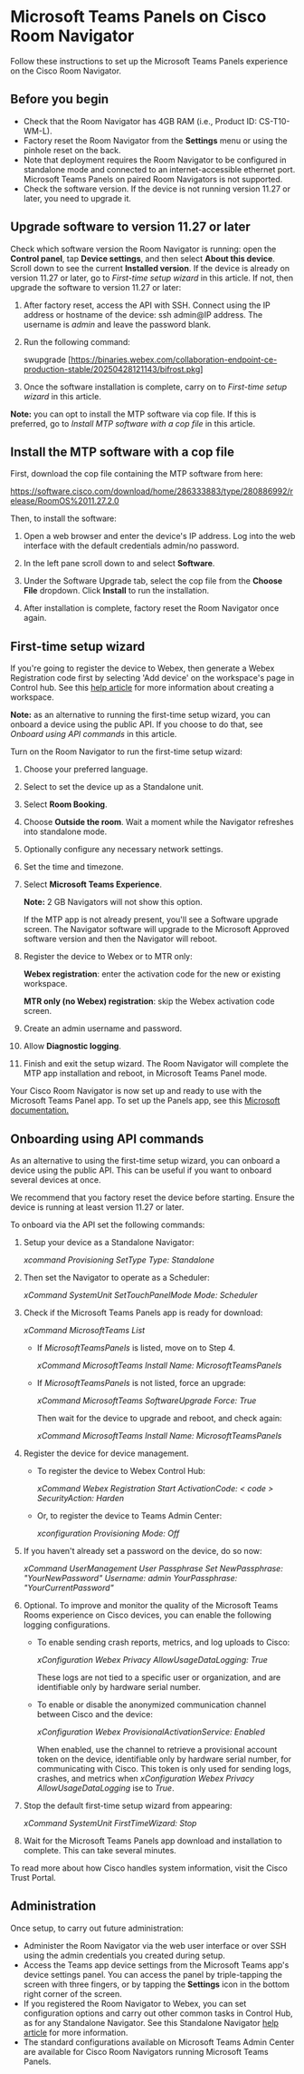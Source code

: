 # Microsoft Teams Panels on Cisco Room Navigator
Follow these instructions to set up the Microsoft Teams Panels experience on the Cisco Room Navigator.
## Before you begin

* Check that the Room Navigator has 4GB RAM (i.e., Product ID: CS-T10-WM-L).
* Factory reset the Room Navigator from the **Settings** menu or using the pinhole reset on the back.
* Note that deployment requires the Room Navigator to be configured in standalone mode and connected to an internet-accessible ethernet port. Microsoft Teams Panels on paired Room Navigators is not supported.
* Check the software version. If the device is not running version 11.27 or later, you need to upgrade it.

## Upgrade software to version 11.27 or later
Check which software version the Room Navigator is running: open the **Control panel**, tap **Device settings**, and then select **About this device**. Scroll down to see the current **Installed version**.
If the device is already on version 11.27 or later, go to *First-time setup wizard* in this article.
If not, then upgrade the software to version 11.27 or later:
1. After factory reset, access the API with SSH. Connect using the IP address or hostname of the device: ssh admin@IP address. The username is *admin* and leave the password blank.
2. Run the following command:

   swupgrade [https://binaries.webex.com/collaboration-endpoint-ce-production-stable/20250428121143/bifrost.pkg]
   
3. Once the software installation is complete, carry on to *First-time setup wizard* in this article.

**Note:** you can opt to install the MTP software via cop file. If this is preferred, go to *Install MTP software with a cop file* in this article.

## Install the MTP software with a cop file

First, download the cop file containing the MTP software from here:

https://software.cisco.com/download/home/286333883/type/280886992/release/RoomOS%2011.27.2.0

Then, to install the software:

1. Open a web browser and enter the device's IP address. Log into the web interface with the default credentials admin/no password.
   
2.  In the left pane scroll down to and select **Software**.

3.  Under the Software Upgrade tab, select the cop file from the **Choose File** dropdown. Click **Install** to run the installation.
   
4.  After installation is complete, factory reset the Room Navigator once again.

## First-time setup wizard

If you're going to register the device to Webex, then generate a Webex Registration code first by selecting 'Add device' on the workspace's page in Control hub. See this [help article](https://help.webex.com/en-us/article/iq6aw6/Room-Navigator-as-a-stand-alone-device) for more information about creating a workspace.

**Note:** as an alternative to running the first-time setup wizard, you can onboard a device using the public API. If you choose to do that, see *Onboard using API commands* in this article.

Turn on the Room Navigator to run the first-time setup wizard:

1. Choose your preferred language.
2. Select to set the device up as a Standalone unit.
3. Select **Room Booking**.
4. Choose **Outside the room**. Wait a moment while the Navigator refreshes into standalone mode.
5. Optionally configure any necessary network settings.
6. Set the time and timezone.
7. Select **Microsoft Teams Experience**.
  
   **Note:** 2 GB Navigators will not show this option.
   
   If the MTP app is not already present, you'll see a Software upgrade screen. The Navigator software will upgrade to the Microsoft Approved software version and then the Navigator will reboot.
8. Register the device to Webex or to MTR only:
   
   **Webex registration**: enter the activation code for the new or existing workspace.

    **MTR only (no Webex) registration**: skip the Webex activation code screen.
  
11. Create an admin username and password.
12. Allow **Diagnostic logging**.
13. Finish and exit the setup wizard. The Room Navigator will complete the MTP app installation and reboot, in Microsoft Teams Panel mode.

Your Cisco Room Navigator is now set up and ready to use with the Microsoft Teams Panel app.
To set up the Panels app, see this [Microsoft documentation.](https://learn.microsoft.com/en-us/microsoftteams/devices/use-teams-panels)

## Onboarding using API commands

As an alternative to using the first-time setup wizard, you can onboard a device using the public API. This can be useful if you want to onboard several devices at once. 

We recommend that you factory reset the device before starting. Ensure the device is running at least version 11.27 or later. 

To onboard via the API set the following commands:

1. Setup your device as a Standalone Navigator:
   
      *xcommand Provisioning SetType Type: Standalone*

2. Then set the Navigator to operate as a Scheduler:
   
      *xCommand SystemUnit SetTouchPanelMode Mode: Scheduler*
   
3. Check if the Microsoft Teams Panels app is ready for download:

      *xCommand MicrosoftTeams List*
   
   * If *MicrosoftTeamsPanels* is listed, move on to Step 4.

      *xCommand MicrosoftTeams Install Name: MicrosoftTeamsPanels*
   * If *MicrosoftTeamsPanels* is not listed, force an upgrade:

      *xCommand MicrosoftTeams SoftwareUpgrade Force: True*

      Then wait for the device to upgrade and reboot, and check again:

      *xCommand MicrosoftTeams Install Name: MicrosoftTeamsPanels*
   
4. Register the device for device management.
   
   * To register the device to Webex Control Hub:

      *xCommand Webex Registration Start ActivationCode: < code > SecurityAction: Harden*

   * Or, to register the device to Teams Admin Center:

      *xconfiguration Provisioning Mode: Off*

5. If you haven't already set a password on the device, do so now:

      *xCommand UserManagement User Passphrase Set NewPassphrase: "YourNewPassword" Username: admin YourPassphrase: "YourCurrentPassword"*

6. Optional. To improve and monitor the quality of the Microsoft Teams Rooms experience on Cisco devices, you can enable the following logging configurations.

   * To enable sending crash reports, metrics, and log uploads to Cisco:

      *xConfiguration Webex Privacy AllowUsageDataLogging: True*

      These logs are not tied to a specific user or organization, and are identifiable only by hardware serial number.

   * To enable or disable the anonymized communication channel between Cisco and the device:

      *xConfiguration Webex ProvisionalActivationService: Enabled*

      When enabled, use the channel to retrieve a provisional account token on the device, identifiable only by hardware serial number, for communicating with Cisco. This token is only used for sending logs, crashes, and metrics when *xConfiguration Webex Privacy AllowUsageDataLogging* ise to *True*.

7. Stop the default first-time setup wizard from appearing:
   
      *xCommand SystemUnit FirstTimeWizard: Stop*

8. Wait for the Microsoft Teams Panels app download and installation to complete. This can take several minutes.

To read more about how Cisco handles system information, visit the Cisco Trust Portal.

## Administration

Once setup, to carry out future administration:

* Administer the Room Navigator via the web user interface or over SSH using the admin credentials you created during setup.
* Access the Teams app device settings from the Microsoft Teams app's device settings panel. You can access the panel by triple-tapping the screen with three fingers, or by tapping the **Settings** icon in the bottom right corner of the screen.
* If you registered the Room Navigator to Webex, you can set configuration options and carry out other common tasks in Control Hub, as for any Standalone Navigator. See this Standalone Navigator  [help article](https://help.webex.com/en-us/article/iq6aw6/Room-Navigator-as-a-stand-alone-device) for more information.
* The standard configurations available on Microsoft Teams Admin Center are available for Cisco Room Navigators running Microsoft Teams Panels.
